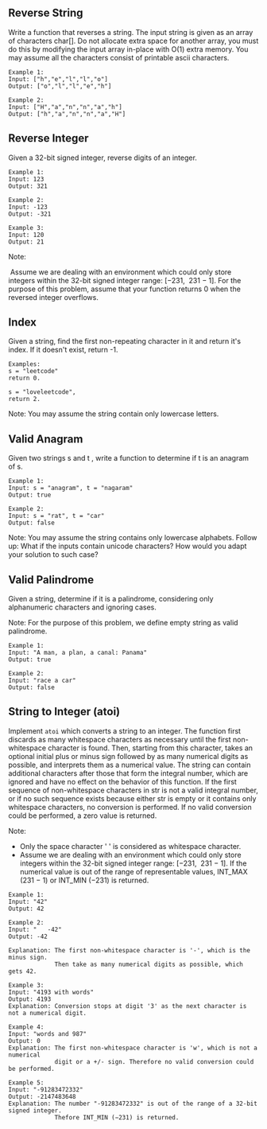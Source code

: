 ## Reverse String
	
Write a function that reverses a string. The input string is given as an array of characters char[].
Do not allocate extra space for another array, you must do this by modifying the input array in-place with O(1) extra memory.
You may assume all the characters consist of printable ascii characters.

```
Example 1:
Input: ["h","e","l","l","o"]
Output: ["o","l","l","e","h"]
```
```
Example 2:
Input: ["H","a","n","n","a","h"]
Output: ["h","a","n","n","a","H"]
```

## Reverse Integer

Given a 32-bit signed integer, reverse digits of an integer.
```
Example 1:
Input: 123
Output: 321
```
```
Example 2:
Input: -123
Output: -321
```
```
Example 3:
Input: 120
Output: 21
```

Note:

 Assume we are dealing with an environment which could only store integers within the 32-bit signed integer range: [−231,  231 − 1]. For the purpose of this problem, assume that your function returns 0 when the reversed integer overflows.

## Index 

Given a string, find the first non-repeating character in it and return it's index. If it doesn't exist, return -1.

```
Examples:
s = "leetcode"
return 0.

s = "loveleetcode",
return 2.
```

Note: You may assume the string contain only lowercase letters.

## Valid Anagram

Given two strings s and t , write a function to determine if t is an anagram of s.
```
Example 1:
Input: s = "anagram", t = "nagaram"
Output: true
```
```
Example 2:
Input: s = "rat", t = "car"
Output: false
```

Note: You may assume the string contains only lowercase alphabets.
Follow up: What if the inputs contain unicode characters? How would you adapt your solution to such case?

## Valid Palindrome

Given a string, determine if it is a palindrome, considering only alphanumeric characters and ignoring cases.

Note: For the purpose of this problem, we define empty string as valid palindrome.

```
Example 1:
Input: "A man, a plan, a canal: Panama"
Output: true
```
```
Example 2:
Input: "race a car"
Output: false
```

## String to Integer (atoi)

Implement ```atoi``` which converts a string to an integer.
The function first discards as many whitespace characters as necessary until the first non-whitespace character is found. Then, starting from this character, takes an optional initial plus or minus sign followed by as many numerical digits as possible, and interprets them as a numerical value.
The string can contain additional characters after those that form the integral number, which are ignored and have no effect on the behavior of this function.
If the first sequence of non-whitespace characters in str is not a valid integral number, or if no such sequence exists because either str is empty or it contains only whitespace characters, no conversion is performed.
If no valid conversion could be performed, a zero value is returned.

Note:

* Only the space character ' ' is considered as whitespace character.
* Assume we are dealing with an environment which could only store integers within the 32-bit signed integer range: [−231,  231 − 1]. If the numerical value is out of the range of representable values, INT_MAX (231 − 1) or INT_MIN (−231) is returned.

```
Example 1:
Input: "42"
Output: 42
```
```
Example 2:
Input: "   -42"
Output: -42

Explanation: The first non-whitespace character is '-', which is the minus sign.
             Then take as many numerical digits as possible, which gets 42.
```
```
Example 3:
Input: "4193 with words"
Output: 4193
Explanation: Conversion stops at digit '3' as the next character is not a numerical digit.
```
```
Example 4:
Input: "words and 987"
Output: 0
Explanation: The first non-whitespace character is 'w', which is not a numerical 
             digit or a +/- sign. Therefore no valid conversion could be performed.
```
```
Example 5:
Input: "-91283472332"
Output: -2147483648
Explanation: The number "-91283472332" is out of the range of a 32-bit signed integer.
             Thefore INT_MIN (−231) is returned.
```

